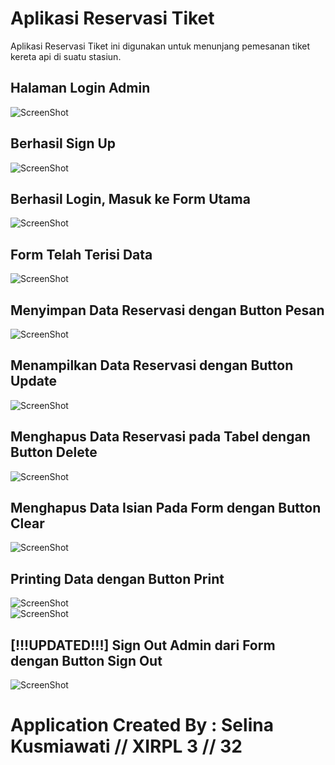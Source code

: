 # Aplikasi Reservasi Tiket
Aplikasi Reservasi Tiket ini digunakan untuk menunjang pemesanan tiket kereta api di suatu stasiun. <br>
## Halaman Login Admin 
![ScreenShot](https://github.com/xjoliez/ReservasiTiket/blob/master/login.PNG "") <br>
## Berhasil Sign Up
![ScreenShot](https://github.com/xjoliez/ReservasiTiket/blob/master/sginup.PNG "") <br>
## Berhasil Login, Masuk ke Form Utama
![ScreenShot](https://github.com/xjoliez/ReservasiTiket/blob/master/form.PNG "") <br>
## Form Telah Terisi Data
![ScreenShot](https://github.com/xjoliez/ReservasiTiket/blob/master/filled.PNG "") <br>
## Menyimpan Data Reservasi dengan Button Pesan
![ScreenShot](https://github.com/xjoliez/ReservasiTiket/blob/master/saved.PNG "") <br>
## Menampilkan Data Reservasi dengan Button Update
![ScreenShot](https://github.com/xjoliez/ReservasiTiket/blob/master/showed.PNG "") <br>
## Menghapus Data Reservasi pada Tabel dengan Button Delete
![ScreenShot](https://github.com/xjoliez/ReservasiTiket/blob/master/deleted.PNG "") <br>
## Menghapus Data Isian Pada Form dengan Button Clear
![ScreenShot](https://github.com/xjoliez/ReservasiTiket/blob/master/form.PNG "") <br>
## Printing Data dengan Button Print
![ScreenShot](https://github.com/xjoliez/ReservasiTiket/blob/master/printed.PNG "") <br>
![ScreenShot](https://github.com/xjoliez/ReservasiTiket/blob/master/printed2.PNG "") <br>
## [!!!UPDATED!!!] Sign Out Admin dari Form dengan Button Sign Out
![ScreenShot](https://github.com/xjoliez/ReservasiTiket/blob/master/signout.PNG "") <br>
# Application Created By : Selina Kusmiawati // XIRPL 3 // 32
